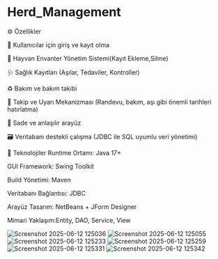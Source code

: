 # Herd_Management 

⚙️ Özellikler

🔑 Kullanıcılar için giriş ve kayıt olma

🐑 Hayvan Envanter Yönetim Sistemi(Kayıt Ekleme,Silme)

🩺 Sağlık Kayıtları (Aşılar, Tedaviler, Kontroller)

♻️ Bakım ve bakım takibi

🔔 Takip ve Uyarı Mekanizması (Randevu, bakım, aşı gibi önemli tarihleri hatırlatma)

🧩 Sade ve anlaşılır arayüz

🗃️ Veritabanı destekli çalışma (JDBC ile SQL uyumlu veri yönetimi)

🔧 Teknolojiler
Runtime Ortamı: Java 17+ 

GUI Framework: Swing Toolkit 

Build Yönetimi:  Maven 

Veritabanı Bağlantısı: JDBC 

Arayüz Tasarım: NetBeans + JForm Designer

Mimari Yaklaşım:Entity, DAO, Service, View

![Screenshot 2025-06-12 125036](https://github.com/user-attachments/assets/4cb40e1e-a8fc-49c5-aa9f-a435ce2373ff)
![Screenshot 2025-06-12 125055](https://github.com/user-attachments/assets/7797a78a-15d6-4b3c-9978-5327fb1dbcf0)
![Screenshot 2025-06-12 125233](https://github.com/user-attachments/assets/997869ee-8b16-4210-8499-bbb3a92d2295)
![Screenshot 2025-06-12 125259](https://github.com/user-attachments/assets/f607b26f-5554-4f74-b0a4-7daf0e4ed2a3)
![Screenshot 2025-06-12 125331](https://github.com/user-attachments/assets/b2c7d68d-b142-4600-a1f7-4cbbbe7597f8)
![Screenshot 2025-06-12 125342](https://github.com/user-attachments/assets/4fdd2736-979e-449a-bc33-753e8d45f324)
